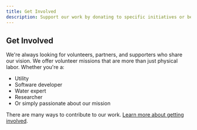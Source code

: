 ```yaml
---
title: Get Involved
description: Support our work by donating to specific initiatives or becoming a volunteer
---
```


## Get Involved

We're always looking for volunteers, partners, and supporters who share our vision. We offer volunteer missions that are more than just physical labor. Whether you're a:

- Utility
- Software developer
- Water expert
- Researcher
- Or simply passionate about our mission

There are many ways to contribute to our work. [Learn more about getting involved](/contact).  